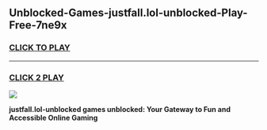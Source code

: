 
## Unblocked-Games-justfall.lol-unblocked-Play-Free-7ne9x
<h3>
<a href="https://premium76.site?title=justfall.lol-unblocked&ref=20M">CLICK TO PLAY</a></h3>
<hr>

<h3>
<a href="https://premium76.site?title=justfall.lol-unblocked&ref=20M">CLICK 2 PLAY</a>
  
</h3>

<a href="https://premium76.site?title=justfall.lol-unblocked&ref=19M"><img src="https://clearcache.store/games.png"></a>


**justfall.lol-unblocked games unblocked: Your Gateway to Fun and Accessible Online Gaming**
